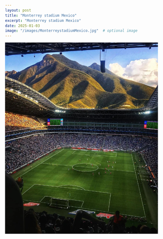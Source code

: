```yaml
---
layout: post
title: "Monterrey stadium Mexico"
excerpt: "Monterrey stadium Mexico"
date: 2025-01-03
image: "/images/MonterreystadiumMexico.jpg"  # optional image
---
```


<img src="/images/MonterreystadiumMexico.jpg">
